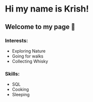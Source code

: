 # Hi my name is Krish! 

## Welcome to my page 🤗

### Interests:
- Exploring Nature 
- Going for walks
- Collecting Whisky

### Skills:
- SQL 
- Cooking
- Sleeping